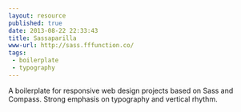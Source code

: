 ```yaml
---
layout: resource
published: true
date: 2013-08-22 22:33:43
title: Sassaparilla
www-url: http://sass.fffunction.co/
tags: 
 - boilerplate
 - typography
---
```


A boilerplate for responsive web design projects based on Sass and Compass. Strong emphasis on typography and vertical rhythm.
